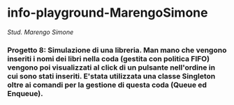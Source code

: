 # info-playground-MarengoSimone

_Stud. Marengo Simone_

### Progetto 8: Simulazione di una libreria. Man mano che vengono inseriti i nomi dei libri nella coda (gestita con politica FIFO) vengono poi visualizzati al click di un pulsante nell'ordine in cui sono stati inseriti. E'stata utilizzata una classe Singleton oltre ai comandi per la gestione di questa coda (Queue ed Enqueue).
